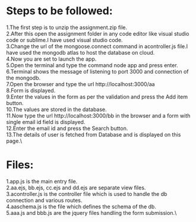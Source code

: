 # Steps to be followed:
1.The first step is to unzip the assignment.zip file.\
2.After this open the assignment folder in any code editor like visual studio code or sublime.I have used visual studio code.\
3.Change the url of the mongoose.connect command in acontroller.js file.I have used the mongodb atlas to host the database on cloud.\
4.Now you are set to launch the app.\
5.Open the terminal and type the command node app and press enter.\
6.Terminal shows the message of listening to port 3000 and connection of the mongodb.\
7.Open the browser and type the url http://localhost:3000/aa \
8.Form is displayed.\
9.Enter the values in the form as per the validation and press the Add item button.\
10.The values are stored in the database.\
11.Now type the url http://localhost:3000/bb in the browser and a form with single email id field is displayed.\
12.Enter the email id and press the Search button.\
13.The details of user is fetched from Database and is displayed on this page.\


# Files:
1.app.js is the main entry file.\
2.aa.ejs, bb.ejs, cc.ejs and dd.ejs are separate view files.\
3.acontroller.js is the controller file which is used to handle the db connection and various routes.\
4.aaschema.js is the file which defines the schema of the db.\
5.aaa.js and bbb.js are the jquery files handling the form submission.\
